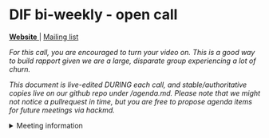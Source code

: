 # DIF bi-weekly - open call




[**Website** ](https://identity.foundation ) | [Mailing list](https://lists.identity.foundation/g/wgleads)

_For this call, you are encouraged to turn your video on. This is a good way to build rapport given we are a large, disparate group experiencing a lot of churn._

_This document is live-edited DURING each call, and stable/authoritative copies live on our github repo under /agenda.md. Please note that we might not notice a pullrequest in time, but you are free to propose agenda items for future meetings via hackmd._

<details>
<summary> Meeting information </summary>

* Only Technical Steering Committee members and invited experts can participate in Technical Steering Committee calls.
* Time: monthly
</details>
